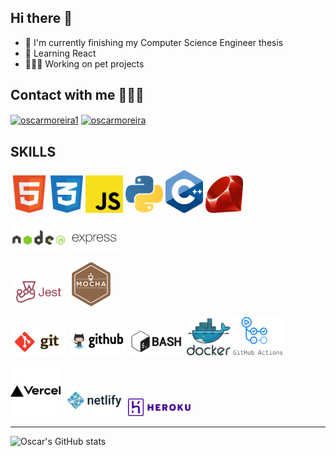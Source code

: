 ## Hi there 👋

- 📖  I'm currently finishing my Computer Science Engineer thesis
- 🌱 Learning React
- 👨🏽‍💻  Working on pet projects

## Contact with me 🙋🏽‍♂️
<p align="left">
<a href="https://twitter.com/oscarmoreira1" target="blank"><img align="center" src="https://raw.githubusercontent.com/rahuldkjain/github-profile-readme-generator/master/src/images/icons/Social/twitter.svg" alt="oscarmoreira1" height="30" width="40" /></a>
<a href="https://linkedin.com/in/oscarmoreira" target="blank"><img align="center" src="https://raw.githubusercontent.com/rahuldkjain/github-profile-readme-generator/master/src/images/icons/Social/linked-in-alt.svg" alt="oscarmoreira" height="30" width="40" /></a>
</p>

## SKILLS
<p align="left">
  <img alt="HTML5" width="60" src="assets/html.svg">
  <img alt="CSS3" width="52" src="assets/css-3.svg">
  <img alt="Javascript" width="60" src="assets/js.svg">
  <img alt="Python" width="60" src="assets/python.svg">
  <img alt="C++" width="60" src="assets/cpp.svg">
  <img alt="Ruby" width="60" src="assets/ruby.svg">
</p>

<p align="left">
  <img alt="Node" width="90" src="assets/node.svg">
  <img alt="expressjs" width="80" src="assets/expressjs.svg">
<!--   <img alt="nginx" width="80" src="assets/nginx.svg"> -->
</p>

<p align="left">
  <img alt="jest" width="90" src="assets/jest.svg">
  <img alt="mocha" width="70" src="assets/mocha.svg">
</p>

<p align="left">
  <img alt="git" width="90" src="assets/git.svg">
  <img alt="github" width="90" src="assets/github.svg">
  <img alt="bash" width="90" src="assets/bash.svg">
  <img alt="docker" width="70" src="assets/docker.svg">
  <img alt="bash" width="80" src="assets/githubactions.png">
</p>

<p align="left">
  <img alt="vercel" width="80" src="assets/vercel.svg">
  <img alt="netlify" width="100" src="assets/netlify.svg">
  <img alt="heroku" width="100" src="assets/heroku-1.svg">
  
  
</p>

---

![Oscar's GitHub stats](https://github-readme-stats.vercel.app/api?username=omorest)
